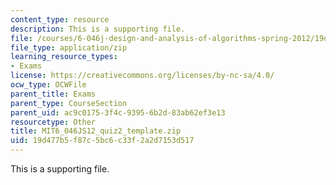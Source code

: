 ```yaml
---
content_type: resource
description: This is a supporting file.
file: /courses/6-046j-design-and-analysis-of-algorithms-spring-2012/19d477b5f87c5bc6c33f2a2d7153d517_MIT6_046JS12_quiz2_template.zip
file_type: application/zip
learning_resource_types:
- Exams
license: https://creativecommons.org/licenses/by-nc-sa/4.0/
ocw_type: OCWFile
parent_title: Exams
parent_type: CourseSection
parent_uid: ac9c0175-3f4c-9395-6b2d-83ab62ef3e13
resourcetype: Other
title: MIT6_046JS12_quiz2_template.zip
uid: 19d477b5-f87c-5bc6-c33f-2a2d7153d517
---
```

This is a supporting file.